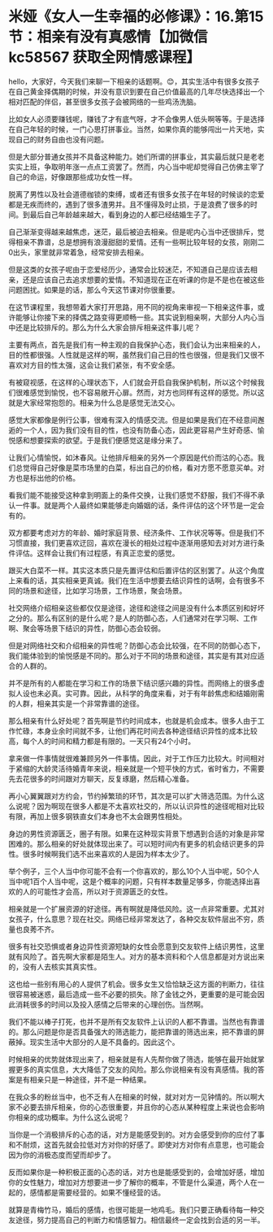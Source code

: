 # 米娅《女人一生幸福的必修课》：16.第15节：相亲有没有真感情【加微信 kc58567 获取全网情感课程】

hello，大家好，今天我们来聊一下相亲的话题啊。😊，其实生活中有很多女孩子在自己黄金择偶期的时候，并没有意识到要在自己价值最高的几年尽快选择出一个相对匹配的伴侣，甚至很多女孩子会被网络的一些鸡汤洗脑。

比如女人必须要赚钱呢，赚钱了才有底气呀，才不会像男人低头啊等等。于是选择在自己年轻的时候，一门心思打拼事业。当然，如果你真的能够闯出一片天地，实现自己的财务自由也没有问题。

但是大部分普通女孩并不具备这种能力。她们所谓的拼事业，其实最后就只是老老实实上班，争取明年涨一点点工资罢了。然而，内心当中呢却觉得自己仿佛主宰了自己的命运，好像跟那些成功女性一样。

脱离了男性以及社会道德枷锁的束缚，或者还有很多女孩子在年轻的时候谈的恋爱都是无疾而终的，遇到了很多渣男并。且不懂得及时止损，于是浪费了很多的时间。到最后自己年龄越来越大，看到身边的人都已经结婚生子了。

自己渐渐变得越来越焦虑，迷茫，最后被迫去相亲。但是呢内心当中还很排斥，觉得相亲不靠谱，总是想拥有浪漫甜甜的爱情。还有一些啊比较年轻的女孩，刚刚二0出头，家里就非常着急，经常安排去相亲。

但是这类的女孩子呢由于恋爱经历少，通常会比较迷茫，不知道自己是应该去相亲，还是应该自己去追求想要的爱情。不知道现在正在听课的你是不是也在被这些问题困扰。如果是的话，那么今天这节课对你很重要。

在这节课程里，我想带着大家打开思路，用不同的视角来审视一下相亲这件事，或许能够让你接下来的择偶之路变得更顺畅一些。其实说到相亲啊，大部分人内心当中还是比较排斥的。那么为什么大家会排斥相亲这件事儿呢？

主要有两点，首先是我们有一种主观的自我保护心态，我们会认为出来相亲的人，目的性都很强。人性就是这样的啊，虽然我们自己目的性也很强，但是我们又很不喜欢对方目的性太强，这会让我们紧张，有不安全感。

有被窥视感，在这样的心理状态下，人们就会开启自我保护机制，所以这个时候我们很难感觉到愉悦，也不容易敞开心扉。然而，对方也同样有这样的感觉。所以这就是大家经常抱怨的。相亲为什么总是感觉无法交心。

感觉大家都像是例行公事，很难有深入的情感交流。但是如果是我们在不经意间邂逅的一个人，因为我们没有目的性，也没有防备心态，因此更容易产生好奇感、愉悦感和想要探索的欲望。于是我们便感觉这是缘分来了。

让我们心情愉悦，如沐春风。让他排斥相亲的另外一个原因是代价而沽的心态。我们总觉得自己好像是菜市场里的白菜，标出自己的价格，看对方愿不愿意买单。对方也是标出他的价格。

看我们能不能接受这种拿到明面上的条件交换，让我们感觉不舒服，我们不得不承认一件事。就是两个人最终如果能够走向婚姻的话，条件评估的这个环节是一定会有的。

双方都要考虑对方的年龄、婚时家庭背景、经济条件、工作状况等等。但是我们不习惯直接，我们更喜欢迂回，喜欢在漫长的相处过程中逐渐用感知去对对方进行条件评估。这样会让我们有过程感，有真正恋爱的感觉。

跟买大白菜不一样。其实这本质只是先置评估和后置评估的区别罢了。从这个角度上来看的话，其实相亲更真诚。我们在生活中想要去结识异性的话啊，会有很多不同的场景和途径，比如学习场景，工作场景，聚会场景。

社交网络介绍相亲这些都仅仅是途径，途径和途径之间是没有什么本质区别和好坏之分的。那么有区别的是什么呢？是人的防御心态，人们通常对在学习啊、工作啊、聚会等场景下结识的异性，防御心态会较弱。

但是对网络社交和介绍相亲的异性呢？防御心态会比较强，在不同的防御心态下，我们能体验到的愉悦感是不同的。那么对于不同的场景和途径，其实是有其对应适合的人群的。

并不是所有的人都能在学习和工作的场景下结识感兴趣的异性。而网络上的很多虚拟人设也未必真。实可靠。因此，从科学的角度来看，对于有年龄焦虑和结婚刚需的人群，相亲其实是一个非常靠谱的途径。

那么相亲有什么好处呢？首先啊是节约时间成本，也就是机会成本。很多人由于工作忙碌，本身业余时间就不多，让他们再花时间去各种途径结识异性的成本比较高，每个人的时间和精力都是有限的。一天只有24个小时。

拿来做一件事情就很难兼顾另外一件事情。因此，对于工作压力比较大。时间相对于紧缩的大龄灵活待婚青年来说，相亲就是一个短平快的方式，省时省力，不需要先去花很多的时间跟对方聊天，反复琢磨，然后精心准备。

再小心翼翼跟对方约会，节约掉繁琐的环节，其次是可以扩大筛选范围。为什么这么说呢？因为啊现在很多人都是不太喜欢社交的，所以认识异性的途径呢相对比较有限，再加上很多钢铁直女们本身也不太会跟男性相处。

身边的男性资源匮乏，圈子有限。如果在这种现实背景下想遇到合适的对象是非常困难的。那么相亲的好处就体现出来了。可以短时间内有更多的机会结识更多的异性。很多时候啊我们选不出来喜欢的人是因为样本太少了。

举个例子，三个人当中你可能不会有一个你喜欢的，那么10个人当中呢，50个人当中呢1百个人当中呢，这是个概率的问题，只有样本数量足够多，你能选择出喜欢的人的可能性才会高，所以对于资源匮乏的女性。

相亲就是一个扩展资源的好途径。再有啊就是降低风险。这一点非常重要。尤其对女孩子，什么意思？现在社交。网络已经非常发达了，各种交友软件层出不穷，质量也良莠不齐。

很多有社交恐惧或者身边异性资源短缺的女性会愿意到交友软件上结识男性，这里就有风险了。首先啊大家都是陌生人。对方的基本资料和个人信息都是对方说出来的，没有人去核实其真实性。

这也给一些别有用心的人提供了机会。很多女生又恰恰缺乏这方面的判断力，往往很容易被迷惑，最后造成一些不必要的损失。除了金钱之外，更重要的是可能会因此消耗很多的时间以及投入感情之后带来的心理创伤。当然啊。

我们不能以棒子打死，也并不是所有交友软件上认识的人都不靠谱。当然也有靠谱的。那么问题是你是否具备强大的筛选能力，能把靠谱的筛选出来，把不靠谱的屏蔽掉。现实生活中大部分的人是不具备的。因此这个。

时候相亲的优势就体现出来了，相亲就是有人先帮你做了筛选，能够在最开始就掌握更多的真实信息，大大降低了交友的风险。那么你说相亲有没有真感情。我的答案是有相亲只是一种途径，并不是一种结果。

在我众多的粉丝当中，也不乏有人在相亲的时候，就对对方一见钟情的。所以啊大家不必要去排斥相亲，你的心态很重要，并且你的心态从某种程度上来说也会影响你相亲的成功概率。为什么这么说呢？

当你是一个消极排斥的心态的话，对方是能感受到的。对方会感受到你的应付了事和不耐烦，这首先就会拉低对方对你的好感了。即使对方对你有点意思，也可能会因为你的消极态度而望而却步了。

反而如果你是一种积极正面的心态的话，对方也是能感受到的，会增加好感，增加你的女性魅力，增加对方想要进一步了解你的概率，不管是什么渠道，两个人在一起的，感情都是需要经营的。如果不懂经营的话。

就算是青梅竹马，婚后的感情，也很可能是一地鸡毛。我们只要正确看待每一种交友途径，努力提高自己的判断力和情感智力。相信最终一定会找到合适的另一半。

